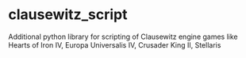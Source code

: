 # clausewitz_script
Additional python library for scripting of Clausewitz engine games like Hearts of Iron IV, Europa Universalis IV, Crusader King II, Stellaris
